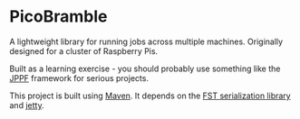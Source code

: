 # PicoBramble
A lightweight library for running jobs across multiple machines. Originally designed for a cluster of Raspberry Pis.

Built as a learning exercise - you should probably use something like the [JPPF](http://www.jppf.org/) framework for serious projects.

This project is built using [Maven](https://maven.apache.org/). It depends on the [FST serialization library](https://github.com/RuedigerMoeller/fast-serialization) and [jetty](https://eclipse.org/jetty/).
